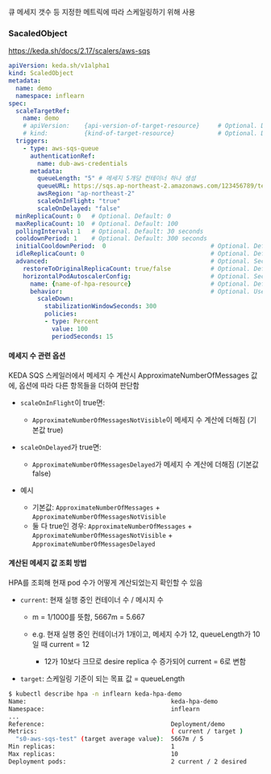 큐 메세지 갯수 등 지정한 메트릭에 따라 스케일링하기 위해 사용

### SacaledObject

<https://keda.sh/docs/2.17/scalers/aws-sqs>

```yaml
apiVersion: keda.sh/v1alpha1
kind: ScaledObject
metadata:
  name: demo
  namespace: inflearn
spec:
  scaleTargetRef:
    name: demo
    # apiVersion:    {api-version-of-target-resource}     # Optional. Default: apps/v1
    # kind:          {kind-of-target-resource}            # Optional. Default: Deployment
  triggers:
    - type: aws-sqs-queue
      authenticationRef:
        name: dub-aws-credentials
      metadata:
        queueLength: "5" # 메세지 5개당 컨테이너 하나 생성
        queueURL: https://sqs.ap-northeast-2.amazonaws.com/123456789/test
        awsRegion: "ap-northeast-2"
        scaleOnInFlight: "true"
        scaleOnDelayed: "false"
  minReplicaCount: 0   # Optional. Default: 0
  maxReplicaCount: 10  # Optional. Default: 100
  pollingInterval: 1   # Optional. Default: 30 seconds
  cooldownPeriod: 1    # Optional. Default: 300 seconds
  initialCooldownPeriod:  0                             # Optional. Default: 0 seconds
  idleReplicaCount: 0                                   # Optional. Default: ignored, must be less than minReplicaCount
  advanced:                                             # Optional. Section to specify advanced options
    restoreToOriginalReplicaCount: true/false           # Optional. Default: false
    horizontalPodAutoscalerConfig:                      # Optional. Section to specify HPA related options
      name: {name-of-hpa-resource}                      # Optional. Default: keda-hpa-{scaled-object-name}
      behavior:                                         # Optional. Use to modify HPA's scaling behavior
        scaleDown:
          stabilizationWindowSeconds: 300
          policies:
          - type: Percent
            value: 100
            periodSeconds: 15
```

#### 메세지 수 관련 옵션

KEDA SQS 스케일러에서 메세지 수 계산시 ApproximateNumberOfMessages 값에,
옵션에 따라 다른 항목들을 더하여 판단함

- `scaleOnInFlight`이 true면:
  - `ApproximateNumberOfMessagesNotVisible`이 메세지 수 계산에 더해짐 (기본값 true)  

- `scaleOnDelayed`가 true면:
  - `ApproximateNumberOfMessagesDelayed`가 메세지 수 계산에 더해짐 (기본값 false)

- 예시
  - 기본값:  `ApproximateNumberOfMessages` + `ApproximateNumberOfMessagesNotVisible`
  - 둘 다 true인 경우:  `ApproximateNumberOfMessages` + `ApproximateNumberOfMessagesNotVisible` + `ApproximateNumberOfMessagesDelayed`

#### 계산된 메세지 값 조회 방법

HPA를 조회해 현재 pod 수가 어떻게 계산되었는지 확인할 수 있음

- `current`: 현재 실행 중인 컨테이너 수 / 메시지 수

  - m = 1/1000를 뜻함, 5667m = 5.667

  - e.g. 현재 실행 중인 컨테이너가 1개이고, 메세지 수가 12, queueLength가 10일 때 current = 12

    - 12가 10보다 크므로 desire replica 수 증가되어 current = 6로 변함

- `target`: 스케일링 기준이 되는 목표 값 = queueLength

```bash
$ kubectl describe hpa -n inflearn keda-hpa-demo
Name:                                        keda-hpa-demo
Namespace:                                   inflearn
...
Reference:                                   Deployment/demo
Metrics:                                     ( current / target )
  "s0-aws-sqs-test" (target average value):  5667m / 5
Min replicas:                                1
Max replicas:                                10
Deployment pods:                             2 current / 2 desired
```
